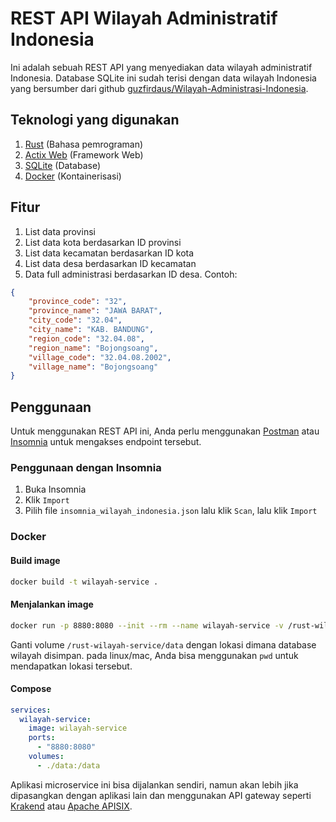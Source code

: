 # REST API Wilayah Administratif Indonesia

Ini adalah sebuah REST API yang menyediakan data wilayah administratif Indonesia. Database SQLite ini sudah terisi dengan data wilayah Indonesia yang bersumber dari github [guzfirdaus/Wilayah-Administrasi-Indonesia](https://github.com/guzfirdaus/Wilayah-Administrasi-Indonesia).

## Teknologi yang digunakan
1. [Rust](https://www.rust-lang.org/) (Bahasa pemrograman)
2. [Actix Web](https://actix.rs/) (Framework Web)
3. [SQLite](https://www.sqlite.org/) (Database)
4. [Docker](https://www.docker.com/) (Kontainerisasi)

## Fitur
1. List data provinsi
2. List data kota berdasarkan ID provinsi
3. List data kecamatan berdasarkan ID kota
4. List data desa berdasarkan ID kecamatan
5. Data full administrasi berdasarkan ID desa. Contoh:
```json
{
	"province_code": "32",
	"province_name": "JAWA BARAT",
	"city_code": "32.04",
	"city_name": "KAB. BANDUNG",
	"region_code": "32.04.08",
	"region_name": "Bojongsoang",
	"village_code": "32.04.08.2002",
	"village_name": "Bojongsoang"
}
```
## Penggunaan
Untuk menggunakan REST API ini, Anda perlu menggunakan [Postman](https://www.postman.com/) atau [Insomnia](https://insomnia.rest/) untuk mengakses endpoint tersebut.

### Penggunaan dengan Insomnia
1. Buka Insomnia
2. Klik `Import`
3. Pilih file `insomnia_wilayah_indonesia.json` lalu klik `Scan`, lalu klik `Import`

### Docker

#### Build image
```bash
docker build -t wilayah-service .
```

#### Menjalankan image
```bash
docker run -p 8880:8080 --init --rm --name wilayah-service -v /rust-wilayah-service/data:/data wilayah-service
```
Ganti volume `/rust-wilayah-service/data` dengan lokasi dimana database wilayah disimpan. pada linux/mac, Anda bisa menggunakan `pwd` untuk mendapatkan lokasi tersebut.

#### Compose
```yaml
services:
  wilayah-service:
    image: wilayah-service
    ports:
      - "8880:8080"
    volumes:
      - ./data:/data
```

Aplikasi microservice ini bisa dijalankan sendiri, namun akan lebih jika dipasangkan dengan aplikasi lain dan menggunakan API gateway seperti [Krakend](https://www.krakend.io/) atau [Apache APISIX](https://apisix.apache.org/).
